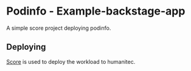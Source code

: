 # Podinfo - Example-backstage-app

A simple score project deploying podinfo.

## Deploying

[Score](https://score.dev/) is used to deploy the workload to humanitec.
